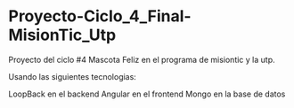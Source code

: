 # Proyecto-Ciclo_4_Final-MisionTic_Utp

Proyecto del ciclo #4 Mascota Feliz en el programa de misiontic y la utp.

Usando las siguientes tecnologias:

LoopBack en el backend
Angular en el frontend
Mongo en la base de datos
